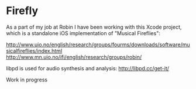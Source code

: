 Firefly
=======

As a part of my job at Robin I have been working with this Xcode project, which is a standalone iOS implementation of "Musical Fireflies":

http://www.uio.no/english/research/groups/fourms/downloads/software/musicalfireflies/index.html
http://www.mn.uio.no/ifi/english/research/groups/robin/

libpd is used for audio synthesis and analysis:
http://libpd.cc/get-it/

Work in progress
